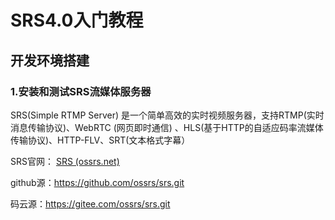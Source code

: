 # SRS4.0入门教程

## 开发环境搭建

### 1.安装和测试SRS流媒体服务器

SRS(Simple RTMP Server) 是一个简单高效的实时视频服务器，支持RTMP(实时消息传输协议)、WebRTC (网页即时通信) 、HLS(基于HTTP的自适应码率流媒体传输协议)、HTTP-FLV、SRT(文本格式字幕） 

SRS官网： [SRS (ossrs.net)](http://ossrs.net/srs.release/releases/) 

github源：https://github.com/ossrs/srs.git

码云源：https://gitee.com/ossrs/srs.git


